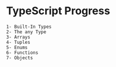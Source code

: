 # TypeScript Progress

    1- Built-In Types
    2- The any Type
    3- Arrays
    4- Tuples
    5- Enums
    6- Functions
    7- Objects
